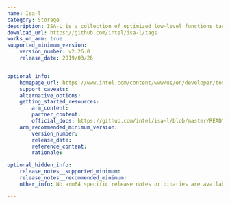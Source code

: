 ```yaml
---
name: Isa-l
category: Storage
description: ISA-L is a collection of optimized low-level functions targeting storage applications. ISA-L includes Erasure codes, CRC, Raid, Compression, De-compression, igzip.
download_url: https://github.com/intel/isa-l/tags
works_on_arm: true
supported_minimum_version:
    version_number: v2.26.0
    release_date: 2019/03/26


optional_info:
    homepage_url: https://www.intel.com/content/www/us/en/developer/tools/isa-l/overview.html
    support_caveats:
    alternative_options: 
    getting_started_resources:
        arm_content: 
        partner_content: 
        official_docs: https://github.com/intel/isa-l/blob/master/README.md
    arm_recommended_minimum_version:
        version_number:
        release_date:
        reference_content:
        rationale:

optional_hidden_info:
    release_notes__supported_minimum:
    release_notes__recommended_minimum:
    other_info: No arm64 specific release notes or binaries are available. As per commits related to AARCH64, v2.26.0 version is minimum supported version. This version was built and tested successfully using tar file.

---
```

